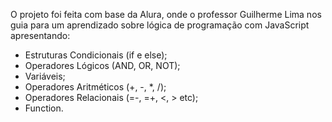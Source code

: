 O projeto foi feita com base da Alura, onde o professor Guilherme Lima nos guia para um aprendizado sobre lógica de programação com JavaScript apresentando:
- Estruturas Condicionais (if e else);
- Operadores Lógicos (AND, OR, NOT);
- Variáveis;
- Operadores Aritméticos (+, -, *, /);
- Operadores Relacionais (=-, =+, <, > etc);
- Function.

